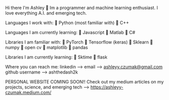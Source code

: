Hi there I'm Ashley 👋
Im a programmer and machine learning enthusiast. I love everything A.I. and emerging tech.

Languages I work with: 
💫 Python (most familiar with)
💫 C++ 

Languages I am currently learning:
💫 Javascript 
💫 Matlab
💫 C#

Libraries I am familiar with:
💫 PyTorch
💫 Tensorflow (keras)
💫 Sklearn
💫 numpy 
💫 open cv
💫 matplotlib
💫 pandas

Libraries I am currently learning:
💫 Sktime 
💫 flask

Where you can reach me:
linkedin --> 
email --> ashleyy.czumak@gmail.com
github username --> ashthedash2k

PERSONAL WEBSITE COMING SOON!!
Check out my medium articles on my projects, science, and emerging tech --> https://ashleyy-czumak.medium.com/
